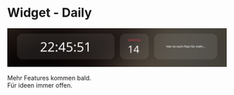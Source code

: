 # Widget - Daily

<p align="center"><img src="/assets/daily.png" alt="Widget"></p>

Mehr Features kommen bald.\
Für ideen immer offen.
